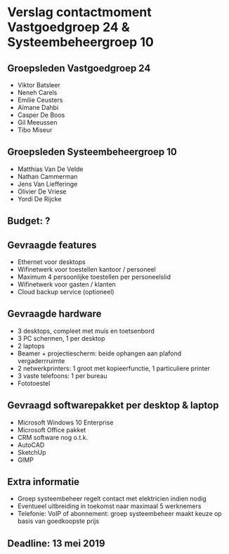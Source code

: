 # Verslag contactmoment Vastgoedgroep 24 & Systeembeheergroep 10

## Groepsleden Vastgoedgroep 24
- Viktor Batsleer
- Neneh Carels
- Emilie Ceusters
- Aïmane Dahbi
- Casper De Boos
- Gil Meeussen
- Tibo Miseur

## Groepsleden Systeembeheergroep 10
- Matthias Van De Velde
- Nathan Cammerman
- Jens Van Liefferinge
- Olivier De Vriese
- Yordi De Rijcke

## Budget: ?

## Gevraagde features

- Ethernet voor desktops
- Wifinetwerk voor toestellen kantoor / personeel
- Maximum 4 persoonlijke toestellen per personeelslid
- Wifinetwerk voor gasten / klanten
- Cloud backup service (optioneel)

## Gevraagde hardware

- 3 desktops, compleet met muis en toetsenbord
- 3 PC schermen, 1 per desktop
- 2 laptops
- Beamer + projectiescherm: beide ophangen aan plafond vergaderrruimte
- 2 netwerkprinters: 1 groot met kopieerfunctie, 1 particuliere printer
- 3 vaste telefoons: 1 per bureau
- Fototoestel

## Gevraagd softwarepakket per desktop & laptop

- Microsoft Windows 10 Enterprise
- Microsoft Office pakket
- CRM software nog o.t.k.
- AutoCAD
- SketchUp
- GIMP

## Extra informatie

- Groep systeembeheer regelt contact met elektricien indien nodig
- Eventueel uitbreiding in toekomst naar maximaal 5 werknemers
- Telefonie: VoIP of abonnement: groep systeembeheer maakt keuze op basis van goedkoopste prijs

## Deadline: 13 mei 2019